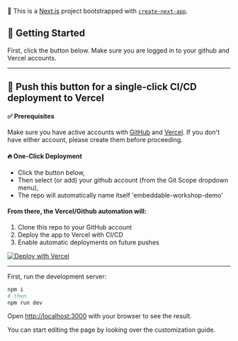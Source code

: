 🚀 This is a [Next.js](https://nextjs.org/) project bootstrapped with [`create-next-app`](https://github.com/vercel/next.js/tree/canary/packages/create-next-app).

## 🎯 Getting Started

First, click the button below. Make sure you are logged in to your github and Vercel accounts.

---

## 🚀 Push this button for a single-click CI/CD deployment to Vercel



#### ✅ Prerequisites
Make sure you have active accounts with [GitHub](https://github.com) and [Vercel](https://vercel.com). If you don't have either account, please create them before proceeding.

#### 🔥 One-Click Deployment


- Click the button below, 
- Then select (or add) your github account (from the Git Scope dropdown menu),
- The repo will automatically name itself 'embeddable-workshop-demo'

#### From there, the Vercel/Github automation will:
1. Clone this repo to your GitHub account
2. Deploy the app to Vercel with CI/CD
3. Enable automatic deployments on future pushes


[![Deploy with Vercel](https://vercel.com/button)](https://vercel.com/new/clone?repository-url=https%3A%2F%2Fgithub.com%2Fandromedaprotocol%2Fembeddable-workshop-demo&project-name=embeddable-workshop-demo&repository-name=embeddable-workshop-demo)


---


First, run the development server:

```bash
npm i
# then
npm run dev
```

Open [http://localhost:3000](http://localhost:3000) with your browser to see the result.

You can start editing the page by looking over the customization guide.







